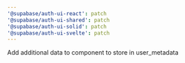 ```yaml
---
'@supabase/auth-ui-react': patch
'@supabase/auth-ui-shared': patch
'@supabase/auth-ui-solid': patch
'@supabase/auth-ui-svelte': patch
---
```


Add additional data to component to store in user_metadata
